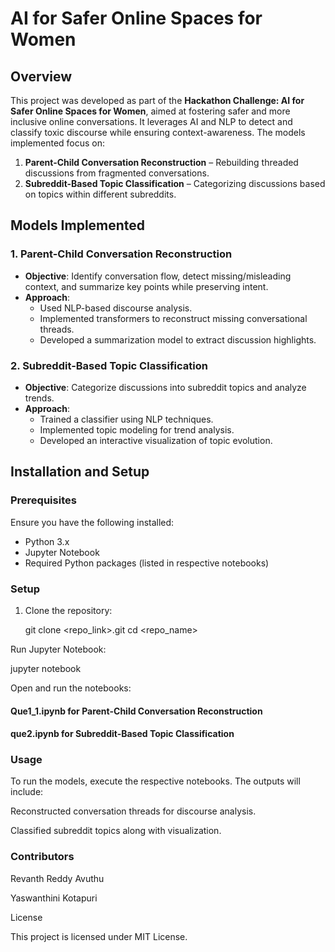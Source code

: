 # AI for Safer Online Spaces for Women

## Overview
This project was developed as part of the **Hackathon Challenge: AI for Safer Online Spaces for Women**, aimed at fostering safer and more inclusive online conversations. It leverages AI and NLP to detect and classify toxic discourse while ensuring context-awareness. The models implemented focus on:

1. **Parent-Child Conversation Reconstruction** – Rebuilding threaded discussions from fragmented conversations.
2. **Subreddit-Based Topic Classification** – Categorizing discussions based on topics within different subreddits.

## Models Implemented
### 1. Parent-Child Conversation Reconstruction
- **Objective**: Identify conversation flow, detect missing/misleading context, and summarize key points while preserving intent.
- **Approach**:
  - Used NLP-based discourse analysis.
  - Implemented transformers to reconstruct missing conversational threads.
  - Developed a summarization model to extract discussion highlights.

### 2. Subreddit-Based Topic Classification
- **Objective**: Categorize discussions into subreddit topics and analyze trends.
- **Approach**:
  - Trained a classifier using NLP techniques.
  - Implemented topic modeling for trend analysis.
  - Developed an interactive visualization of topic evolution.

## Installation and Setup
### Prerequisites
Ensure you have the following installed:
- Python 3.x
- Jupyter Notebook
- Required Python packages (listed in respective notebooks)

### Setup
1. Clone the repository:

   git clone <repo_link>.git
   cd <repo_name>

Run Jupyter Notebook:

jupyter notebook


Open and run the notebooks:

#### Que1_1.ipynb for Parent-Child Conversation Reconstruction

#### que2.ipynb for Subreddit-Based Topic Classification


### Usage

To run the models, execute the respective notebooks. The outputs will include:

Reconstructed conversation threads for discourse analysis.

Classified subreddit topics along with visualization.

### Contributors

Revanth Reddy Avuthu

Yaswanthini Kotapuri


License

This project is licensed under MIT License.
